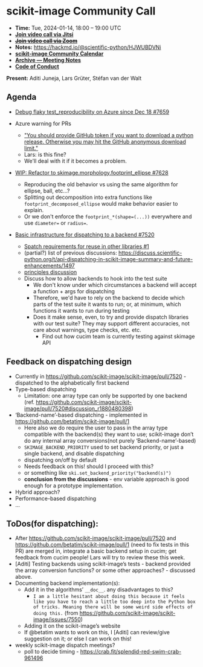 # scikit-image Community Call

- **Time:** Tue, 2024-01-14, 18:00 – 19:00 UTC
- **[Join video call via Jitsi](https://meet.evolix.org/skimage-meeting)**
- ~~**[Join video call via Zoom](https://us06web.zoom.us/j/88060567580?pwd=THRpaWFnSFNwK0Fycy9FVk5RYnV5UT09)**~~
- **Notes:** https://hackmd.io/@scientific-python/HJWUBDVNi
- **[scikit-image Community Calendar](https://scientific-python.org/calendars/skimage.ics)**
- **[Archive — Meeting Notes](https://github.com/scikit-image/skimage-archive/tree/main/meeting-notes)**
- **[Code of Conduct](https://scikit-image.org/docs/stable/conduct/code_of_conduct.html)**

**Present:** Aditi Juneja, Lars Grüter, Stéfan van der Walt


## Agenda

- [Debug flaky test_reproducibility on Azure since Dec 18 #7659](https://github.com/scikit-image/scikit-image/pull/7659)

- Azure warning for PRs
  - ["You should provide GitHub token if you want to download a python release. Otherwise you may hit the GitHub anonymous download limit."](https://dev.azure.com/scikit-image/scikit-image/_build/results?buildId=12061&view=logs&j=5761e92d-7017-5e7c-b719-867af7afe737&t=38d043ab-036c-58b0-8e78-c77e54865583&l=9)
  - Lars: is this fine?
  - We'll deal with it if it becomes a problem.

- [WIP: Refactor to skimage.morphology.footprint_ellipse #7628](https://github.com/scikit-image/scikit-image/pull/7628)
  - Reproducing the old behavior vs using the same algorithm for ellipse, ball, etc...?
  - Splitting out decomposition into extra functions like `footprint_decomposed_ellipse` would make behavior easier to explain.
  - Or we don't enforce the `footprint_*(shape=(...))` everywhere and use `diameter=` or `radius=`.

- [Basic infrastructure for dispatching to a backend #7520](https://github.com/scikit-image/scikit-image/pull/7520#discussion_r1812140971)
  - [Spatch requirements for reuse in other libraries #1](https://github.com/scientific-python/spatch/issues/1)
  - (partial?) list of previous discussions: https://discuss.scientific-python.org/t/api-dispatching-in-scikit-image-summary-and-future-enhancements/1497
  - [principles discussion](https://github.com/scientific-python/spatch/issues/1)
  - Discuss how to allow backends to hook into the test suite
    - We don't know under which circumstances a backend will accept a function + args for dispatching
    - Therefore, we'd have to rely on the backend to decide which parts of the test suite it wants to run; or, at minimum, which functions it wants to run during testing
    - Does it make sense, even, to try and provide dispatch libraries with our test suite? They may support different accuracies, not care about warnings, type checks, etc. etc.
      - Find out how cucim team is currently testing against skimage API



## Feedback on dispatching design

- Currently in https://github.com/scikit-image/scikit-image/pull/7520 - dispatched to the alphabetically first backend
- Type-based dispatching 
    - Limitation: one array type can only be supported by one backend (ref. https://github.com/scikit-image/scikit-image/pull/7520#discussion_r1880480398)
- ‘Backend-name’-based dispatching - implemented in https://github.com/betatim/scikit-image/pull/1
    - Here also we do require the user to pass in the array type compatible with the backend(s) they want to use; scikit-image don’t do any internal array conversions(not purely ‘Backend-name’-based)
    - `SKIMAGE_BACKEND_PRIORITY` used to set backend priority, or just a single backend, and disable dispatching
    - dispatching on/off by default
    - Needs feedback on this! should I proceed with this?
    - or something like `ski.set_backend_priority("backend(s)")`
    - **conclusion from the discussions** - env variable approach is good enough for a prototype implementation.
- Hybrid approach?
- Performance-based dispatching
- ...


## ToDos(for dispatching):

- After https://github.com/scikit-image/scikit-image/pull/7520 and https://github.com/betatim/scikit-image/pull/1 (need to fix tests in this PR) are merged in, integrate a basic backend setup in cucim; get feedback from cucim people! Lars will try to review these this week.
- [Aditi] Testing backends using scikit-image’s tests - backend provided the array conversion functions? or some other approaches? - discussed above.
- Documenting backend implementation(s):
    - Add it in the algorithms’ `__doc__`. any disadvantages to this?
        - `I am a little hesitant about doing this because it feels like you have to reach a little too deep into the Python box of tricks. Meaning there will be some weird side effects of doing this.` (from https://github.com/scikit-image/scikit-image/issues/7550)
    - Adding it on the scikit-image’s website
    - If @betatim wants to work on this, I [Aditi] can review/give suggestion on it; or else I can work on this!
- weekly scikit-image dispatch meetings?
    - poll to decide timing - https://crab.fit/splendid-red-swim-crab-961496
